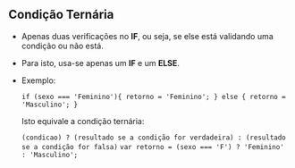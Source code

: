 ## Condição Ternária

- Apenas duas verificações no **IF**, ou seja, se else está validando uma condição ou não está.

- Para isto, usa-se apenas um **IF** e um **ELSE**.

- Exemplo:

    ``
    if (sexo === 'Feminino'){
        retorno = 'Feminino';
    } else {
        retorno = 'Masculino';
    }
    ``
    
    
    Isto equivale a condição ternária:


    `` (condicao) ? (resultado se a condição for verdadeira) : (resultado se a condição for falsa) ``
    ``var retorno = (sexo === 'F') ? 'Feminino' : 'Masculino';``